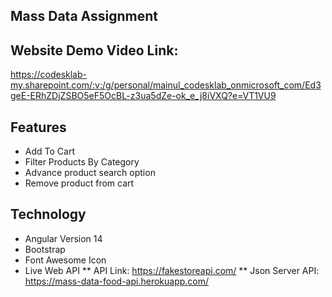 ## Mass Data Assignment
## Website Demo Video Link:
https://codesklab-my.sharepoint.com/:v:/g/personal/mainul_codesklab_onmicrosoft_com/Ed3geE-ERhZDjZSBO5eF5OcBL-z3ua5dZe-ok_e_j8iVXQ?e=VT1VU9

## Features

* Add To Cart
* Filter Products By Category
* Advance product search option
* Remove product from cart

## Technology
* Angular Version 14
* Bootstrap
* Font Awesome Icon
* Live Web API
** API Link: https://fakestoreapi.com/
** Json Server API: https://mass-data-food-api.herokuapp.com/


